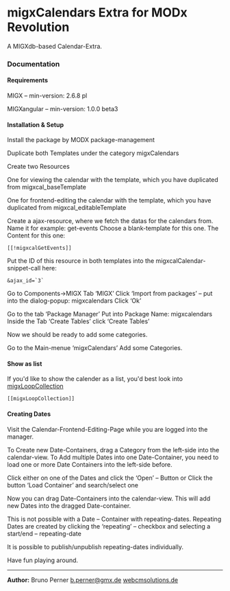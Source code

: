 migxCalendars Extra for MODx Revolution
=======================================

A MIGXdb-based Calendar-Extra.

### Documentation

#### Requirements
MIGX – min-version: 2.6.8 pl 

MIGXangular – min-version: 1.0.0 beta3

#### Installation & Setup
Install the package by MODX package-management

Duplicate both Templates under the category migxCalendars

Create two Resources

One for viewing the calendar with the template, which you have duplicated from 
migxcal_baseTemplate

One for frontend-editing the calendar with the template, which you have duplicated from 
migxcal_editableTemplate

Create a ajax-resource, where we fetch the datas for the calendars from.
Name it for example: get-events
Choose a blank-template for this one.
The Content for this one:

```
[[!migxcalGetEvents]]
``` 
Put the ID of this resource in both templates into the migxcalCalendar-snippet-call here:
```
&ajax_id=`3`
```

Go to Components->MIGX Tab ‘MIGX’
Click ‘Import from packages’ – put into the dialog-popup: migxcalendars
Click ‘Ok’

Go to the tab ‘Package Manager’
Put into Package Name: migxcalendars
Inside the Tab ‘Create Tables’ click ‘Create Tables’

Now we should be ready to add some categories.

Go to the Main-menue ‘migxCalendars’
Add some Categories.

#### Show as list
If you'd like to show the calender as a list, you'd best look into [migxLoopCollection](https://github.com/Bruno17/MIGX/wiki/migxLoopCollection)
```
[[migxLoopCollection]]
```

#### Creating Dates
Visit the Calendar-Frontend-Editing-Page while you are logged into the manager.

To Create new Date-Containers, drag a Category from the left-side into the calendar-view.
To Add multiple Dates into one Date-Container, you need to load one or more Date Containers into the left-side before.

Click either on one of the Dates and click the ‘Open’ – Button
or
Click the button ‘Load Container’ and search/select one

Now you can drag Date-Containers into the calendar-view.
This will add new Dates into the dragged Date-container.

This is not possible with a Date – Container with repeating-dates.
Repeating Dates are created by clicking the ‘repeating’ – checkbox and selecting a start/end – repeating-date

It is possible to publish/unpublish repeating-dates individually.

Have fun playing around.


---

**Author:** Bruno Perner b.perner@gmx.de [webcmsolutions.de](http://www.webcmsolutions.de)
